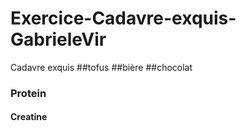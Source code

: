 # Exercice-Cadavre-exquis-GabrieleVir
Cadavre exquis
##tofus
##bière
##chocolat
### Protein
#### Creatine
